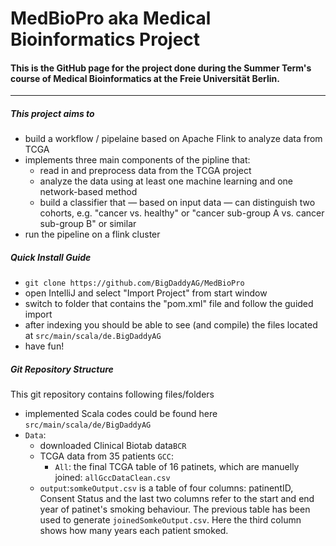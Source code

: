 # MedBioPro aka Medical Bioinformatics Project

#### This is the GitHub page for the project done during the Summer Term's course of Medical Bioinformatics at the Freie Universität Berlin.

---

##### This project aims to
* build a workflow / pipelaine based on Apache Flink to analyze data from TCGA
* implements three main components of the pipline that:
  * read in and preprocess data from the TCGA project
  * analyze the data using at least one machine learning and one network-based method
  * build a classifier that &mdash; based on input data &mdash; can distinguish two cohorts, e.g. "cancer vs. healthy" or "cancer sub-group A vs. cancer sub-group B" or similar
* run the pipeline on a flink cluster


##### Quick Install Guide
* `git clone https://github.com/BigDaddyAG/MedBioPro`
* open IntelliJ and select "Import Project" from start window
* switch to folder that contains the "pom.xml" file and follow the guided import
* after indexing you should be able to see (and compile) the files located at `src/main/scala/de.BigDaddyAG`
* have fun!


##### Git Repository Structure
This git repository contains following files/folders

* implemented Scala codes could be found here `src/main/scala/de/BigDaddyAG` 
* `Data`:
  * downloaded Clinical Biotab data`BCR`  
  * TCGA data from 35 patients `GCC`:  
    * `All`: the final TCGA table of 16 patinets, which are manuelly joined: `allGccDataClean.csv`  
  * `output`:`somkeOutput.csv` is a table of four columns: patinentID, Consent Status 
		            and the last two columns refer to the start and end year of patinet's smoking behaviour. The previous table has been used to generate `joinedSomkeOutput.csv`. Here the third column shows how many years each patient smoked.   

